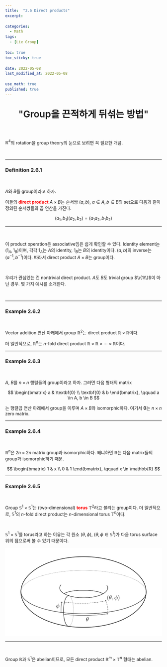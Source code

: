 ```yaml
---
title:  "2.6 Direct products"
excerpt: 

categories:
  - Math
tags:
  - [Lie Group]

toc: true
toc_sticky: true
 
date: 2022-05-08
last_modified_at: 2022-05-08

use_math: true
published: true
---
```


<p align="center" style="font-weight:600; font-size:30px">"Group을 끈적하게 뒤섞는 방법"</p>

<br>

$\mathbb{R}^4$의 rotation을 group theory의 눈으로 보려면 꼭 필요한 개념.

<br>

***

### Definition 2.6.1

<br>

$A$와 $B$를 group이라고 하자.

이들의 <span style="color:red">**direct product**</span> $A \times B$는 순서쌍 $(a, b)$, $a\in A, b \in B$의 set으로 다음과 같이 정의된 순서쌍들의 곱 연산을 가진다.

$$
(a_1, b_1)(a_2, b_2) = (a_1a_2, b_1b_2)
$$

***

<br>

이 product operation은 associative임은 쉽게 확인할 수 있다. Identity element는 $(1_A, 1_B)$이며, 각각 $1_A$는 $A$의 identity, $1_B$는 $B$의 identity이다. $(a, b)$의 inverse는 $(a^{-1}, b^{-1})$이다. 따라서 direct product $A \times B$는 group이다.

<br>

우리가 관심있는 건 nontrivial direct product. $A$도 $B$도 trivial group $\\{1\\}$이 아닌 경우. 몇 가지 예시를 소개한다.

<br>

***

### Example 2.6.2

<br>

Vector addition 연산 아래에서 group $\mathbb{R}^2$는 direct product $\mathbb{R} \times \mathbb{R}$이다.

더 일반적으로, $\mathbb{R}^n$는 $n$-fold direct product $\mathbb{R} \times \mathbb{R} \times \cdots \times \mathbb{R}$이다.

***

### Example 2.6.3

<br>

$A$, $B$를 $n \times n$ 행렬들의 group이라고 하자. 그러면 다음 형태의 matrix

$$
\begin{bmatrix}
a & \textbf{0} \\
\textbf{0} & b
\end{bmatrix}, \qquad a \in A, b \in B
$$

는 행렬곱 연산 아래에서 group을 이루며 $A \times B$와 isomorphic하다. 여기서 $\mathbf{0}$는 $n \times n$ zero matrix.

***

### Example 2.6.4

<br>

$\mathbb{R}^n$은 $2n \times 2n$ matrix group과 isomorphic하다. 왜냐하면 $\mathbb{R}$는 다음 matrix들의 group과 isomorphic하기 때문.

$$
\begin{bmatrix}
1 & x \\
0 & 1
\end{bmatrix}, \qquad x \in \mathbb{R}
$$

***

### Example 2.6.5

<br>

Group $\mathbb{S}^1 \times \mathbb{S}^1$는 (two-dimensional) <span style="color:red">**torus**</span> $\mathbb{T}^2$라고 불리는 group이다. 더 일반적으로, $\mathbb{S}^1$의 $n$-fold direct product는 $n$-dimensional torus $\mathbb{T}^n$이다.

<br>

$\mathbb{S}^1 \times \mathbb{S}^1$를 torus라고 하는 이유는 각 원소 $(\theta, \phi)$, $(\theta, \phi \in \mathbb{S}^1)$가 다음 torus surface 위의 점으로써 볼 수 있기 때문이다.

<p align="center"><img src="/assets/image/lie/ch2/2.4.svg" width="" height="" title="" alt=""><br/></p>

***

<br>

Group $\mathbb{R}$과 $\mathbb{S}^1$은 abelian이므로, 모든 direct product $\mathbb{R}^m \times \mathbb{T}^n$ 형태는 abelian.